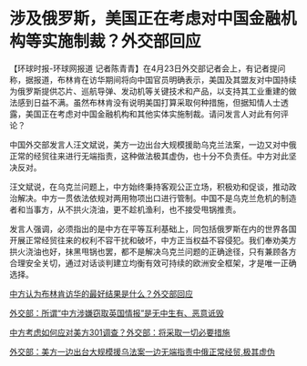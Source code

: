 # 涉及俄罗斯，美国正在考虑对中国金融机构等实施制裁？外交部回应

【环球时报-环球网报道
记者陈青青】在4月23日外交部记者会上，有记者提问称，据报道，布林肯在访华期间将向中国官员明确表示，美国及其盟友对中国持续为俄罗斯提供芯片、巡航导弹、发动机等关键技术和产品，以支持其工业重建的做法感到日益不满。虽然布林肯没有说明美国打算采取何种措施，但据知情人士透露，美国正在考虑对中国金融机构和其他实体实施制裁。请问发言人对此有何评论？

中国外交部发言人汪文斌说，美方一边出台大规模援助乌克兰法案，一边又对中俄正常的经贸往来进行无端指责，这种做法极其虚伪，也十分不负责任。中方对此坚决反对。

汪文斌说，在乌克兰问题上，中方始终秉持客观公正立场，积极劝和促谈，推动政治解决。中方一贯依法依规对两用物项出口进行管制。中国不是乌克兰危机的制造者和当事方，从不拱火浇油，更不趁机渔利，也不接受甩锅推责。

发言人强调，必须指出的是中方在平等互利基础上，同包括俄罗斯在内的世界各国开展正常经贸往来的权利不容干扰和破坏，中方正当权益不容侵犯。我们奉劝美方拱火浇油也好，抹黑甩锅也罢，都不是解决乌克兰问题的正确途径，只有兼顾各方合理安全关切，通过对话谈判建立均衡有效可持续的欧洲安全框架，才是唯一正确选择。

[中方认为布林肯访华的最好结果是什么？外交部回应](https://news.qq.com/rain/a/20240423A05ZFZ00)

[外交部：所谓“中方涉嫌窃取英国情报”是无中生有、恶意诋毁](https://news.qq.com/rain/a/20240423A062HJ00)

[中方考虑如何应对美方301调查？外交部：将采取一切必要措施](https://news.qq.com/rain/a/20240423A061MJ00)

[外交部：美方一边出台大规模援乌法案一边无端指责中俄正常经贸,极其虚伪](https://news.qq.com/rain/a/20240423A060WJ00)

